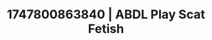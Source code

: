 ---
categories:
- Swimmer
- Erotic photography
- Tattooed beauties
- Giantess fetish
- Story-driven erotica
image: /assets/images/1747800863840.jpg
layout: post
seo:
  description: Featured content with exclusive Scat Fetish, ABDL Play. HD images available.
  keywords: Scat Fetish, ABDL Play
  og_image: /assets/images/1747800863840.jpg
  schema_type: VisualArtwork
tags:
- ABDL Play
- Scat Fetish
- '#1747800863840'
title: 1747800863840 | ABDL Play Scat Fetish
---